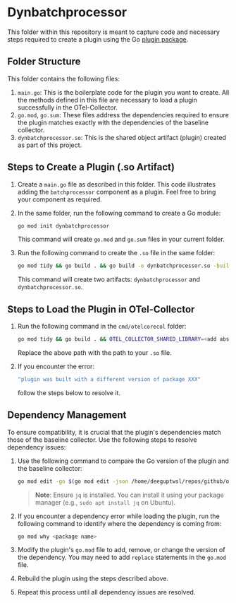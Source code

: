 # Dynbatchprocessor

This folder within this repository is meant to capture code and necessary steps required to create a plugin using the Go [plugin package](https://pkg.go.dev/plugin). 

## Folder Structure

This folder contains the following files:
1. `main.go`: This is the boilerplate code for the plugin you want to create. All the methods defined in this file are necessary to load a plugin successfully in the OTel-Collector.
2. `go.mod`, `go.sum`: These files address the dependencies required to ensure the plugin matches exactly with the dependencies of the baseline collector.
3. `dynbatchprocessor.so`: This is the shared object artifact (plugin) created as part of this project.

## Steps to Create a Plugin (.so Artifact)

1. Create a `main.go` file as described in this folder. This code illustrates adding the `batchprocessor` component as a plugin. Feel free to bring your component as required.
2. In the same folder, run the following command to create a Go module:

   ```bash
   go mod init dynbatchprocessor
   ```

   This command will create `go.mod` and `go.sum` files in your current folder.

3. Run the following command to create the `.so` file in the same folder:

   ```bash
   go mod tidy && go build . && go build -o dynbatchprocessor.so -buildmode=plugin .
   ```

   This command will create two artifacts: `dynbatchprocessor` and `dynbatchprocessor.so`.

## Steps to Load the Plugin in OTel-Collector

1. Run the following command in the `cmd/otelcorecol` folder:

   ```bash
   go mod tidy && go build . && OTEL_COLLECTOR_SHARED_LIBRARY=<add absolute path to .so file> go run . --config test.yaml
   ```

   Replace the above path with the path to your `.so` file.

2. If you encounter the error:

   ```bash
   "plugin was built with a different version of package XXX"
   ```

   follow the steps below to resolve it.

## Dependency Management

To ensure compatibility, it is crucial that the plugin's dependencies match those of the baseline collector. Use the following steps to resolve dependency issues:

1. Use the following command to compare the Go version of the plugin and the baseline collector:

   ```bash
   go mod edit -go $(go mod edit -json /home/deeguptwsl/repos/github/opentelemetry-collector/cmd/otelcorecol/go.mod | jq -r .Go)
   ```

   > **Note**: Ensure `jq` is installed. You can install it using your package manager (e.g., `sudo apt install jq` on Ubuntu).

2. If you encounter a dependency error while loading the plugin, run the following command to identify where the dependency is coming from:

   ```bash
   go mod why <package name>
   ```

3. Modify the plugin's `go.mod` file to add, remove, or change the version of the dependency. You may need to add `replace` statements in the `go.mod` file.

4. Rebuild the plugin using the steps described above.

5. Repeat this process until all dependency issues are resolved.
